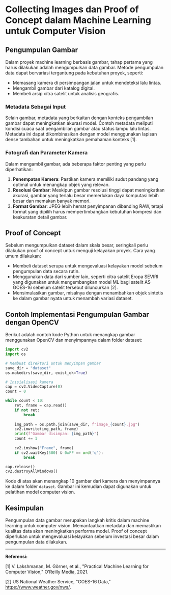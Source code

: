 # Collecting Images dan Proof of Concept dalam Machine Learning untuk Computer Vision

## Pengumpulan Gambar
Dalam proyek machine learning berbasis gambar, tahap pertama yang harus dilakukan adalah mengumpulkan data gambar. Metode pengumpulan data dapat bervariasi tergantung pada kebutuhan proyek, seperti:
- Memasang kamera di persimpangan jalan untuk mendeteksi lalu lintas.
- Mengambil gambar dari katalog digital.
- Membeli arsip citra satelit untuk analisis geografis.

### Metadata Sebagai Input
Selain gambar, metadata yang berkaitan dengan konteks pengambilan gambar dapat meningkatkan akurasi model. Contoh metadata meliputi kondisi cuaca saat pengambilan gambar atau status lampu lalu lintas. Metadata ini dapat dikombinasikan dengan model menggunakan lapisan dense tambahan untuk meningkatkan pemahaman konteks [1].

### Fotografi dan Parameter Kamera
Dalam mengambil gambar, ada beberapa faktor penting yang perlu diperhatikan:
1. **Penempatan Kamera**: Pastikan kamera memiliki sudut pandang yang optimal untuk menangkap objek yang relevan.
2. **Resolusi Gambar**: Meskipun gambar resolusi tinggi dapat meningkatkan akurasi, gambar yang terlalu besar memerlukan daya komputasi lebih besar dan memakan banyak memori.
3. **Format Gambar**: JPEG lebih hemat penyimpanan dibanding RAW, tetapi format yang dipilih harus mempertimbangkan kebutuhan kompresi dan keakuratan detail gambar.

## Proof of Concept
Sebelum mengumpulkan dataset dalam skala besar, seringkali perlu dilakukan proof of concept untuk menguji kelayakan proyek. Cara yang umum dilakukan:
- Membeli dataset serupa untuk mengevaluasi kelayakan model sebelum pengumpulan data secara rutin.
- Menggunakan data dari sumber lain, seperti citra satelit Eropa SEVIRI yang digunakan untuk mengembangkan model ML bagi satelit AS GOES-16 sebelum satelit tersebut diluncurkan [2].
- Mensimulasikan gambar, misalnya dengan menambahkan objek sintetis ke dalam gambar nyata untuk menambah variasi dataset.

## Contoh Implementasi Pengumpulan Gambar dengan OpenCV
Berikut adalah contoh kode Python untuk menangkap gambar menggunakan OpenCV dan menyimpannya dalam folder dataset:

```python
import cv2
import os

# Membuat direktori untuk menyimpan gambar
save_dir = "dataset"
os.makedirs(save_dir, exist_ok=True)

# Inisialisasi kamera
cap = cv2.VideoCapture(0)
count = 0

while count < 10:
    ret, frame = cap.read()
    if not ret:
        break
    
    img_path = os.path.join(save_dir, f"image_{count}.jpg")
    cv2.imwrite(img_path, frame)
    print(f"Gambar disimpan: {img_path}")
    count += 1
    
    cv2.imshow("Frame", frame)
    if cv2.waitKey(500) & 0xFF == ord('q'):
        break

cap.release()
cv2.destroyAllWindows()
```
Kode di atas akan menangkap 10 gambar dari kamera dan menyimpannya ke dalam folder `dataset`. Gambar ini kemudian dapat digunakan untuk pelatihan model computer vision.

## Kesimpulan
Pengumpulan data gambar merupakan langkah kritis dalam machine learning untuk computer vision. Memanfaatkan metadata dan memastikan kualitas data akan meningkatkan performa model. Proof of concept diperlukan untuk mengevaluasi kelayakan sebelum investasi besar dalam pengumpulan data dilakukan.

---
**Referensi:**

[1] V. Lakshmanan, M. Görner, et al., "Practical Machine Learning for Computer Vision," O’Reilly Media, 2021.

[2] US National Weather Service, "GOES-16 Data," https://www.weather.gov/nws/.